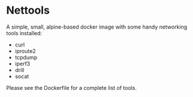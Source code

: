 # Nettools

A simple, small, alpine-based docker image with some handy networking tools
installed:

- curl
- iproute2
- tcpdump
- iperf3
- drill
- socat

Please see the Dockerfile for a complete list of tools.
